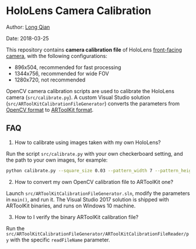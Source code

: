HoloLens Camera Calibration
===
Author: [Long Qian](https://longqian.me/aboutme)

Date: 2018-03-25

This repository contains **camera calibration file** of HoloLens [front-facing camera](https://developer.microsoft.com/en-us/windows/holographic/locatable_camera), with the following configurations:

* 896x504, recommended for fast processing
* 1344x756, recommended for wide FOV
* 1280x720, not recommended

OpenCV camera calibration scripts are used to calibrate the HoloLens camera (```src/calibrate.py```).  A custom Visual Studio solution (```src/ARToolKitCalibrationFileGenerator```) converts the parameters from [OpenCV format](https://docs.opencv.org/3.1.0/dc/dbb/tutorial_py_calibration.html) to [ARToolKit format](https://artoolkit.org/documentation/doku.php?id=2_Configuration:config_camera_calibration).

## FAQ

1. How to calibrate using images taken with my own HoloLens?

Run the script ```src/calibrate.py``` with your own checkerboard setting, and the path to your own images, for example:
```bash
python calibrate.py --square_size 0.03 --pattern_width 7 --pattern_height 5 PATH/TO/IMAGE/*.jpg
```

2. How to convert my own OpenCV calibration file to ARToolKit one?

Launch ```src/ARToolKitCalibrationFileGenerator.sln```, modify the parameters in ```main()```, and run it. The Visual Studio 2017 solution is shipped with ARToolKit binaries, and runs on Windows 10 machine.

3. How to I verify the binary ARToolKit calibration file?

Run the ```src/ARToolKitCalibrationFileGenerator/ARToolKitCalibrationFileReader/py``` with the specific ```readFileName``` parameter.


